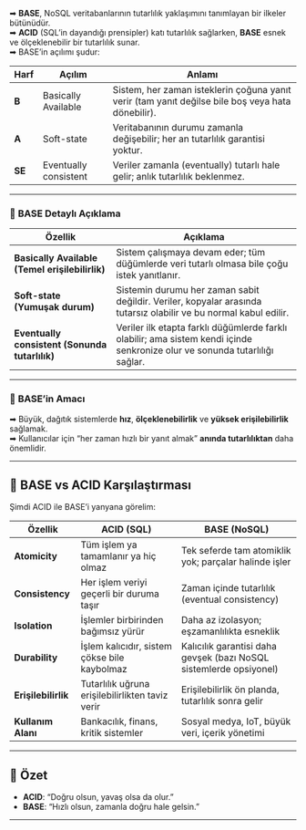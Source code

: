 
➡ **BASE**, NoSQL veritabanlarının tutarlılık yaklaşımını tanımlayan bir ilkeler bütünüdür.  
➡ **ACID** (SQL’in dayandığı prensipler) katı tutarlılık sağlarken, **BASE** esnek ve ölçeklenebilir bir tutarlılık sunar.  
➡ BASE’in açılımı şudur:

|Harf|Açılım|Anlamı|
|---|---|---|
|**B**|Basically Available|Sistem, her zaman isteklerin çoğuna yanıt verir (tam yanıt değilse bile boş veya hata dönebilir).|
|**A**|Soft-state|Veritabanının durumu zamanla değişebilir; her an tutarlılık garantisi yoktur.|
|**SE**|Eventually consistent|Veriler zamanla (eventually) tutarlı hale gelir; anlık tutarlılık beklenmez.|

---

### 🔹 **BASE Detaylı Açıklama**

|Özellik|Açıklama|
|---|---|
|**Basically Available (Temel erişilebilirlik)**|Sistem çalışmaya devam eder; tüm düğümlerde veri tutarlı olmasa bile çoğu istek yanıtlanır.|
|**Soft-state (Yumuşak durum)**|Sistemin durumu her zaman sabit değildir. Veriler, kopyalar arasında tutarsız olabilir ve bu normal kabul edilir.|
|**Eventually consistent (Sonunda tutarlılık)**|Veriler ilk etapta farklı düğümlerde farklı olabilir; ama sistem kendi içinde senkronize olur ve sonunda tutarlılığı sağlar.|

---

### 🔹 **BASE’in Amacı**

➡ Büyük, dağıtık sistemlerde **hız**, **ölçeklenebilirlik** ve **yüksek erişilebilirlik** sağlamak.  
➡ Kullanıcılar için “her zaman hızlı bir yanıt almak” **anında tutarlılıktan** daha önemlidir.

---

## 📌 **BASE vs ACID Karşılaştırması**

Şimdi ACID ile BASE’i yanyana görelim:

|Özellik|ACID (SQL)|BASE (NoSQL)|
|---|---|---|
|**Atomicity**|Tüm işlem ya tamamlanır ya hiç olmaz|Tek seferde tam atomiklik yok; parçalar halinde işler|
|**Consistency**|Her işlem veriyi geçerli bir duruma taşır|Zaman içinde tutarlılık (eventual consistency)|
|**Isolation**|İşlemler birbirinden bağımsız yürür|Daha az izolasyon; eşzamanlılıkta esneklik|
|**Durability**|İşlem kalıcıdır, sistem çökse bile kaybolmaz|Kalıcılık garantisi daha gevşek (bazı NoSQL sistemlerde opsiyonel)|
|**Erişilebilirlik**|Tutarlılık uğruna erişilebilirlikten taviz verir|Erişilebilirlik ön planda, tutarlılık sonra gelir|
|**Kullanım Alanı**|Bankacılık, finans, kritik sistemler|Sosyal medya, IoT, büyük veri, içerik yönetimi|

---

## 📝 **Özet**

- **ACID**: “Doğru olsun, yavaş olsa da olur.”
- **BASE**: “Hızlı olsun, zamanla doğru hale gelsin.”

---

